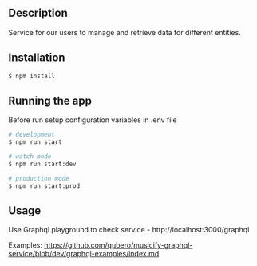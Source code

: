## Description

Service for our users to manage and retrieve data for different entities.

## Installation

```bash
$ npm install
```

## Running the app

Before run setup configuration variables in .env file

```bash
# development
$ npm run start

# watch mode
$ npm run start:dev

# production mode
$ npm run start:prod
```

## Usage

Use Graphql playground to check service - http://localhost:3000/graphql

Examples: https://github.com/qubero/musicify-graphql-service/blob/dev/graphql-examples/index.md
